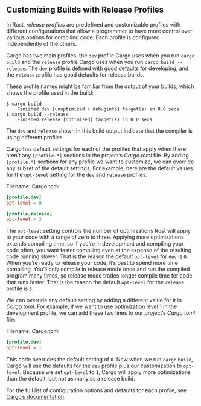 ## Customizing Builds with Release Profiles

In Rust, *release profiles* are predefined and customizable profiles with
different configurations that allow a programmer to have more control over
various options for compiling code. Each profile is configured independently of
the others.

Cargo has two main profiles: the `dev` profile Cargo uses when you run `cargo
build` and the `release` profile Cargo uses when you run `cargo build
--release`. The `dev` profile is defined with good defaults for developing, and
the `release` profile has good defaults for release builds.

These profile names might be familiar from the output of your builds, which
shows the profile used in the build:

```text
$ cargo build
    Finished dev [unoptimized + debuginfo] target(s) in 0.0 secs
$ cargo build --release
    Finished release [optimized] target(s) in 0.0 secs
```

The `dev` and `release` shown in this build output indicate that the compiler
is using different profiles.

Cargo has default settings for each of the profiles that apply when there
aren’t any `[profile.*]` sections in the project’s *Cargo.toml* file. By adding
`[profile.*]` sections for any profile we want to customize, we can override
any subset of the default settings. For example, here are the default values
for the `opt-level` setting for the `dev` and `release` profiles:

<span class="filename">Filename: Cargo.toml</span>

```toml
[profile.dev]
opt-level = 0

[profile.release]
opt-level = 3
```

The `opt-level` setting controls the number of optimizations Rust will apply to
your code with a range of zero to three. Applying more optimizations extends
compiling time, so if you’re in development and compiling your code often, you
want faster compiling even at the expense of the resulting code running slower.
That is the reason the default `opt-level` for `dev` is `0`. When you’re ready
to release your code, it’s best to spend more time compiling. You’ll only
compile in release mode once and run the compiled program many times, so
release mode trades longer compile time for code that runs faster. That is the
reason the default `opt-level` for the `release` profile is `3`.

We can override any default setting by adding a different value for it in
*Cargo.toml*. For example, if we want to use optimization level 1 in the
development profile, we can add these two lines to our project’s *Cargo.toml*
file:

<span class="filename">Filename: Cargo.toml</span>

```toml
[profile.dev]
opt-level = 1
```

This code overrides the default setting of `0`. Now when we run `cargo`
`build`, Cargo will use the defaults for the `dev` profile plus our
customization to `opt-level`. Because we set `opt-level` to `1`, Cargo will
apply more optimizations than the default, but not as many as a release build.

For the full list of configuration options and defaults for each profile, see
[Cargo’s documentation](https://doc.rust-lang.org/cargo/).
